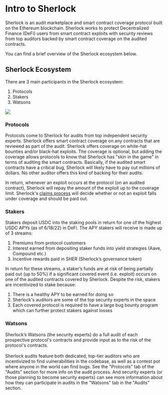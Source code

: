 # Intro to Sherlock

Sherlock is an audit marketplace and smart contract coverage protocol built on the Ethereum blockchain. Sherlock works to protect Decentralized Finance (DeFi) users from smart contract exploits with security reviews from top auditors backed by smart contract coverage on the audited contracts.

You can find a brief overview of the Sherlock ecosystem below.

## Sherlock Ecosystem

There are 3 main participants in the Sherlock ecosystem:

1. Protocols
2. Stakers
3. Watsons

![](https://i.imgur.com/bQxJd02.png)

### Protocols

Protocols come to Sherlock for audits from top independent security experts. Sherlock offers smart contract coverage on any contracts that are reviewed as part of the audit. Sherlock offers coverage on white-hat bounties and/or black-hat exploits. The coverage is optional, but adding the coverage allows protocols to know that Sherlock has "skin in the game" in terms of auditing the smart contracts. Basically, if the audited smart contracts have a critical bug, Sherlock will likely have to pay out millions of dollars. No other auditor offers this kind of backing for their audits.

In return, whenever an exploit occurs at the protocol (on an audited contract), Sherlock will repay the amount of the exploit up to the coverage limit. Sherlock's [claims process](claims/claims-process.md) will decide whether or not an exploit falls under coverage and should be paid out.

### Stakers

Stakers deposit USDC into the staking pools in return for one of the highest USDC APYs (as of 6/18/22) in DeFi. The APY stakers will receive is made up of 3 streams:

1. Premiums from protocol customers
2. Interest earned from depositing staker funds into yield strategies (Aave, Compound etc.)
3. Incentive rewards paid in SHER (Sherlock’s governance token)

In return for these streams, a staker’s funds are at risk of being partially paid out (up to 50%) if a significant covered event (i.e. exploit) occurs on one of the audited contracts covered by Sherlock. Despite the risk, stakers are incentivized to stake because:

1. There is a healthy APY to be earned for doing so
2. Sherlock's auditors are some of the top security experts in the space
3. Each covered protocol is required to have a large bug bounty program which can further protect stakers against losses

### Watsons

Sherlock’s Watsons (the security experts) do a full audit of each prospective protocol's contracts and provide input as to the risk of the protocol's contracts. \
\
Sherlock audits feature both dedicated, top-tier auditors who are incentivized to find vulnerabilities in the codebase, as well as a contest pot where anyone in the world can find bugs. See the "Protocols" tab of the "Audits" section for more info on the audit process. And security experts (or those planning to become security experts) can see more information about how they can participate in audits in the "Watsons" tab in the "Audits" section.&#x20;
